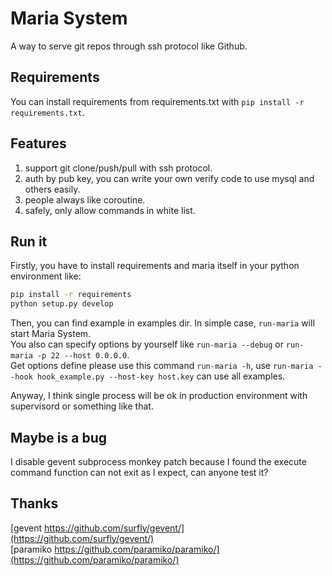 Maria System
=============

A way to serve git repos through ssh protocol like Github.

## Requirements

You can install requirements from requirements.txt with ``pip install -r requirements.txt``.

## Features

1. support git clone/push/pull with ssh protocol.
2. auth by pub key, you can write your own verify code to use mysql and others easily.
3. people always like coroutine.
4. safely, only allow commands in white list.

## Run it

Firstly, you have to install requirements and maria itself in your python environment like:  
```bash
pip install -r requirements
python setup.py develop
```

Then, you can find example in examples dir. In simple case, ``run-maria`` will start Maria System.  
You also can specify options by yourself like ``run-maria --debug`` or ``run-maria -p 22 --host 0.0.0.0``.  
Get options define please use this command ``run-maria -h``, use ``run-maria --hook hook_example.py --host-key host.key`` can use all examples.

Anyway, I think single process will be ok in production environment with supervisord or something like that.

## Maybe is a bug

I disable gevent subprocess monkey patch because I found the execute command function can not exit as I expect, can anyone test it?

## Thanks

[gevent https://github.com/surfly/gevent/](https://github.com/surfly/gevent/)  
[paramiko https://github.com/paramiko/paramiko/](https://github.com/paramiko/paramiko/)  

